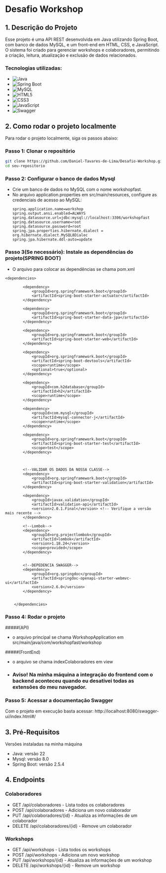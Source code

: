 # Desafio Workshop

## 1. Descrição do Projeto
Esse projeto é uma API REST desenvolvida em Java utilizando Spring Boot, com banco de dados MySQL, e um front-end em HTML, CSS, e JavaScript. O sistema foi criado para gerenciar workshops e colaboradores, permitindo a criação, leitura, atualização e exclusão de dados relacionados.

### Tecnologias utilizadas:
- ![Java](https://img.shields.io/badge/Java-007396?style=for-the-badge&logo=java&logoColor=white)
- ![Spring Boot](https://img.shields.io/badge/Spring_Boot-6DB33F?style=for-the-badge&logo=spring-boot&logoColor=white)
- ![MySQL](https://img.shields.io/badge/MySQL-4479A1?style=for-the-badge&logo=mysql&logoColor=white)
- ![HTML5](https://img.shields.io/badge/HTML5-E34F26?style=for-the-badge&logo=html5&logoColor=white)
- ![CSS3](https://img.shields.io/badge/CSS3-1572B6?style=for-the-badge&logo=css3&logoColor=white)
- ![JavaScript](https://img.shields.io/badge/JavaScript-F7DF1E?style=for-the-badge&logo=javascript&logoColor=black)
- ![Swagger](https://img.shields.io/badge/Swagger-85EA2D?style=for-the-badge&logo=swagger&logoColor=black)

## 2. Como rodar o projeto localmente

Para rodar o projeto localmente, siga os passos abaixo:

### Passo 1: Clonar o repositório
```bash
git clone https://github.com/Daniel-Tavares-de-Lima/Desafio-Workshop.git
cd seu-repositorio
```

### Passo 2: Configurar o banco de dados Mysql
- Crie um banco de dados no MySQL com o nome workshopfast.
- No arquivo application.properties em src/main/resources, configure as credenciais de acesso ao MySQL:
  ```
  spring.application.name=workshop
  spring.output.ansi.enabled=ALWAYS
  spring.datasource.url=jdbc:mysql://localhost:3306/workshopfast
  spring.datasource.username=root
  spring.datasource.password=root
  spring.jpa.properties.hibernate.dialect = org.hibernate.dialect.MySQL8Dialec
  spring.jpa.hibernate.ddl-auto=update
  ```

### Passo 3(Se necessário): Instale as dependências do projeto(SPRING BOOT)
- O arquivo para colocar as dependências se chama pom.xml
```
<dependencies>

		<dependency>
			<groupId>org.springframework.boot</groupId>
			<artifactId>spring-boot-starter-actuator</artifactId>
		</dependency>

		<dependency>
			<groupId>org.springframework.boot</groupId>
			<artifactId>spring-boot-starter-data-jpa</artifactId>
		</dependency>

		<dependency>
			<groupId>org.springframework.boot</groupId>
			<artifactId>spring-boot-starter-web</artifactId>
		</dependency>

		<dependency>
			<groupId>org.springframework.boot</groupId>
			<artifactId>spring-boot-devtools</artifactId>
			<scope>runtime</scope>
			<optional>true</optional>
		</dependency>

		<dependency>
			<groupId>com.h2database</groupId>
			<artifactId>h2</artifactId>
			<scope>runtime</scope>
		</dependency>

		<dependency>
			<groupId>com.mysql</groupId>
			<artifactId>mysql-connector-j</artifactId>
			<scope>runtime</scope>
		</dependency>

		<dependency>
			<groupId>org.springframework.boot</groupId>
			<artifactId>spring-boot-starter-test</artifactId>
			<scope>test</scope>
		</dependency>
	
	

		<!--VALIDAR OS DADOS DA NOSSA CLASSE-->
		<dependency>
			<groupId>org.springframework.boot</groupId>
			<artifactId>spring-boot-starter-validation</artifactId>
		</dependency>

		<dependency>
			<groupId>javax.validation</groupId>
			<artifactId>validation-api</artifactId>
			<version>2.0.1.Final</version> <!-- Verifique a versão mais recente -->
		</dependency>

		<!--Lombok-->
		<dependency>
			<groupId>org.projectlombok</groupId>
			<artifactId>lombok</artifactId>
			<version>1.18.24</version>
			<scope>provided</scope>
		</dependency>


		<!--DEPEDENCIA SWAGGER-->
		<dependency>
      		<groupId>org.springdoc</groupId>
      		<artifactId>springdoc-openapi-starter-webmvc-ui</artifactId>
      		<version>2.6.0</version>
   		</dependency>


	</dependencies>
```

### Passo 4: Rodar o projeto
#####(API)
- o arquivo principal se chama WorkshopApplication em src/main/java/com/workshopfast/workshop

#####(FrontEnd)
- o arquivo se chama indexColaboradores em view
- ### Aviso! Na minha máquina a integração do frontend com o backend aconteceu quando eu desativei todas as extensões do meu navegador.

### Passo 5: Acessar a documentação Swagger
Com o projeto em execução basta acessar: http://localhost:8080/swagger-ui/index.html#/


## 3. Pré-Requisitos
Versões instaladas na minha máquina
- Java: versão 22
- Mysql: versão 8.0
- Spring Boot: versão 2.5.4

## 4. Endpoints
### Colaboradores
- GET /api/colaboradores - Lista todos os colaboradores
- POST /api/colaboradores - Adiciona um novo colaborador
- PUT /api/colaboradores/{id} - Atualiza as informações de um colaborador
- DELETE /api/colaboradores/{id} - Remove um colaborador
### Workshops
- GET /api/workshops - Lista todos os workshops
- POST /api/workshops - Adiciona um novo workshop
- PUT /api/workshops/{id} - Atualiza as informações de um workshop
- DELETE /api/workshops/{id} - Remove um workshop
